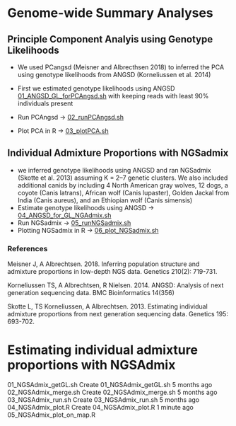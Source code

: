 # Genome-wide Summary Analyses

## Principle Component Analyis using Genotype Likelihoods 
- We used PCangsd (Meisner and Albrecthsen 2018) to inferred the PCA using genotype likelihoods from ANGSD (Korneliussen et al. 2014)

 - First we estimated genotype likelihoods using ANGSD [01_ANGSD_GL_forPCAngsd.sh](/02_Genome_wide_Summary/01_ANGSD_GL_forPCAngsd.sh) with keeping reads with least 90% individuals present
 - Run PCAngsd -> [02_runPCAngsd.sh](/02_Genome_wide_Summary/02_runPCAngsd.sh)
 - Plot PCA in R -> [03_plotPCA.sh](/02_Genome_wide_Summary/03_plotPCA.sh)

## Individual Admixture Proportions with NGSadmix
- we inferred genotype likelihoods using ANGSD and ran NGSadmix (Skotte et al. 2013) assuming K = 2–7 genetic clusters. We also included additional canids by including 4 North American gray wolves, 12 dogs, a coyote (Canis latrans), African wolf (Canis lupaster), Golden Jackal from India (Canis aureus), and an Ethiopian wolf (Canis simensis)
- Estimate genotype likelihoods using ANGSD -> [04_ANGSD_for_GL_NGAdmix.sh](/02_Genome_wide_Summary/04_ANGSD_for_GL_NGAdmix.sh)
- Run NGSadmix -> [05_runNGSadmix.sh](/02_Genome_wide_Summary/05_runNGSadmix.sh)
- Plotting NGSadmix in R -> [06_plot_NGSadmix.sh](/02_Genome_wide_Summary/06_plot_NGSadmix.sh)

### References 

Meisner J, A Albrechtsen. 2018. Inferring population structure and admixture proportions in low-depth NGS data. Genetics 210(2): 719-731. 

Korneliussen TS, A Albrechtsen, R Nielsen. 2014. ANGSD: Analysis of next generation sequencing data. BMC Bioinformatics 14(356)

Skotte L, TS Korneliussen, A Albrechtsen. 2013. Estimating individual admixture proportions from next generation sequencing data. Genetics 195: 693-702.



# Estimating individual admixture proportions with NGSAdmix



01_NGSAdmix_getGL.sh
Create 01_NGSAdmix_getGL.sh
5 months ago
02_NGSAdmix_merge.sh
Create 02_NGSAdmix_merge.sh
5 months ago
03_NGSAdmix_run.sh
Create 03_NGSAdmix_run.sh
5 months ago
04_NGSAdmix_plot.R
Create 04_NGSAdmix_plot.R
1 minute ago
05_NGSAdmix_plot_on_map.R


